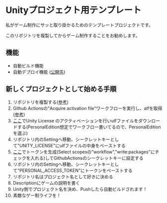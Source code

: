 # Unityプロジェクト用テンプレート

私がゲーム制作にサッと取り掛かるためのテンプレートプロジェクトです。

このリポジトリを複製してからゲーム制作することをお勧めします。

## 機能

- 自動ビルド機能
- 自動デプロイ機能 ([公開先](https://github.com/Zuaki21/develop))

## 新しくプロジェクトとして始める手順

1. リポジトリを複製する([参考](https://blog.furu07yu.com/entry/github-clone-bare-repository))
2. Github Actionsの"Acquire activation file"ワークフローを実行し、alfを取得([参考](https://zenn.dev/nikaera/articles/unity-gameci-github-actions))
3. [ここ](https://license.unity3d.com/)でUnity License のアクティベーションを行いulfファイルをダウンロードする(PersonalEdition想定でワークフロー書いてるので、PersonalEditionを選ぶ)
4. リポジトリ内のSettingへ移動、シークレットキーとして"UNITY_LICENSE"にulfファイルの中身をペーストする
5. [ここ](https://github.com/settings/tokens)でトークンを生成(Select scopesの"workflow","write:packages"にチェックを入れる)してGithubActionsのシークレットキーに設定する
6. リポジトリ内のSettingへ移動、シークレットキーとして"PERSONAL_ACCESS_TOKEN"にトークンをペーストする
7. リポジトリ名はプロジェクト名として好きに決める
8. Descriptionにゲームの説明を書く
9. Unity側でプロジェクト名を決め、Pushしたら自動ビルドされます！
10. 素敵なゲー制ライフを！
